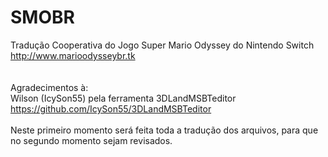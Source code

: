 # SMOBR
Tradução Cooperativa do Jogo Super Mario Odyssey do Nintendo Switch<br>
http://www.marioodysseybr.tk<br>
<br>
<br>
Agradecimentos à:<br>
Wilson (IcySon55) pela ferramenta 3DLandMSBTeditor<br>
https://github.com/IcySon55/3DLandMSBTeditor
<br>
<br>
Neste primeiro momento será feita toda a tradução dos arquivos, para que no segundo momento sejam revisados.
